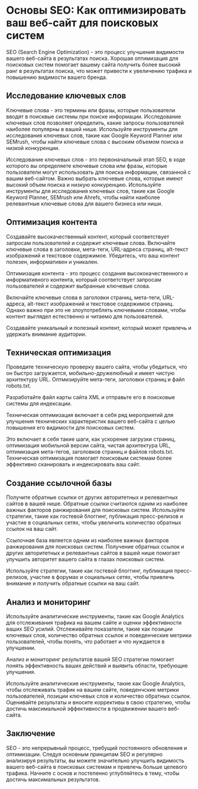 # Основы SEO: Как оптимизировать ваш веб-сайт для поисковых систем

SEO (Search Engine Optimization) - это процесс улучшения видимости вашего веб-сайта в результатах поиска. Хорошая оптимизация для поисковых систем помогает вашему сайта получить более высокий ранг в результатах поиска, что может привести к увеличению трафика и повышению видимости вашего бренда.

## Исследование ключевых слов

Ключевые слова - это термины или фразы, которые пользователи вводят в поисквые системы при поиске информации. Исследование ключевых слов позволяет определить, какие запросы пользователей наиболее популярны в вашей нише. Используйте инструменты для исследования ключевых слов, такие как Google Keyword Planner или SEMrush, чтобы найти ключевые слова с высоким объемом поиска и низкой конкуренции.

Исследование ключевых слов - это первоначальный этап SEO, в ходе которого вы определяете ключевые слова или фразы, которые пользователи могут использовать для поиска информации, связанной с вашим веб-сайтом. Важно выбрать ключевые слова, которые имеют высокий объем поиска и низкую конкуренцию. Используйте инструменты для исследования ключевых слов, такие как Google Keyword Planner, SEMrush или Ahrefs, чтобы найти наиболее релевантные ключевые слова для вашего бизнеса или ниши.

## Оптимизация контента

Создавайте высокачественный контент, который соответствует запросам пользователей и содержит ключевые слова. Включайте ключевые слова в заголовки, мета-теги, URL-адреса страниц, alt-текст изображений и текстовое содержимое. Убедитесь, что ваш контент полезен, информативен и уникален.

Оптимизация контента - это процесс создания высококачественного и информативного контента, который соответствует запросам пользователей и содержит выбранные ключевые слова.

Включайте ключевые слова в заголовки страниц, мета-теги, URL-адреса, alt-текст изображений и текстовое содержимое страниц. Однако важно при это не злоупотреблять ключевыми словами, чтобы контент выглядел естественно и читаемо для пользователей.

Создавайте уникальный и полезный контент, который может привлечь и удержать внимание аудитории.

## Техническая оптимизация

Проведите техническую проверку вашего сайта, чтобы убедиться, что он быстро загружается, мобильно-дружелюбный и имеет чистую архитектуру URL. Оптмизируйте мета-теги, заголовки страниц и файл robots.txt.

Разработайте файл карты сайта XML и отправьте его в поисковые системы для индексации.

Техническая оптимизация включает в себя ряд мероприятий для улучшения технических характеристик вашего веб-сайта с целью повышения его видимости для поисковых систем.

Это включает в себя такие шаги, как ускорение загрузки страниц, оптимизация мобильной версии сайта, чистая архитектура URL, оптимизация мета-тегов, заголовков страниц и файлов robots.txt. Техническая оптимизация помогает поисковым системам более эффективно сканировать и индексировать ваш сайт.

## Создание ссылочной базы

Получите обратные ссылки от других авторитетных и релевантных сайтов в вашей нише. Обратные ссылки считаются одним из наиболее важных факторов ранжирования для поисковых систем. Используйте стратегии, такие как гостевой блоггинг, публикация пресс-релизов и участие в социальных сетях, чтобы увеличить количество обратных ссылок на ваш сайт.

Ссылочная база является одним из наиболее важных факторов ранжирования для поисковых систем. Получение обратных ссылок и других авторитетных и релевантных сайтов в вашей нише помогает улучшить авторитет вашего сайта в глазах поисковых систем.

Используйте стратегии, такие как гостевой блоггинг, публикация пресс-релизов, участие в форумах и социальных сетях, чтобы привлечь внимание и получить обратные ссылки на ваш сайт.

## Анализ и мониторинг

Используйте аналитические инструменты, такие как Google Analytics для отслеживания трафика на вашем сайте и оценки эффективности ваших SEO усилий. Отслеживайте показатели, такие как позиции ключевых слов, количество обратных ссылок и поведенческие метрики пользователей, чтобы понять, что работает и что нуждается в улучшении.

Анализ и мониторинг результатов вашей SEO стратегии помогает понять эффективность ваших действий и выявить области, требующие улучшения.

Используйте аналитические инструменты, такие как Google Analytics, чтобы отслеживать трафик на вашем сайте, поведенчские метрики пользователей, позиции ключевых слов и количество обратных ссылок. Оценивайте результаты и вносите коррективы в свою стратегию, чтобы достичь максимальной эффективности в продвижении вашего веб-сайта.

## Заключение

SEO - это непрерывный процесс, требущий постоянного обновления и оптимизации. Следуя основным принципам SEO и регулярно анализируя результаты, вы можете значительно улучшить видимость вашего веб-сайта в поисковых системам и привлечь больше целевого трафика. Начните с основ и постепенно углубляйтесь в тему, чтобы достичь максимальных результатов.